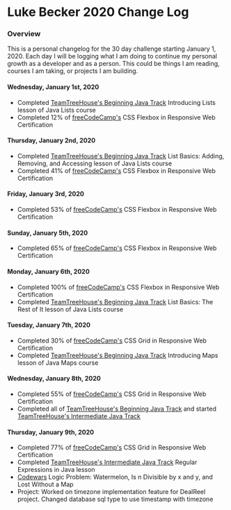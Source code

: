 # Luke Becker 2020 Change Log

### Overview
This is a personal changelog for the 30 day challenge starting January 1, 2020. Each day I will be logging what I am doing to continue my personal growth as a developer and as a person. This could be things I am reading, courses I am taking, or projects I am building. 

#### Wednesday, January 1st, 2020
- Completed [TeamTreeHouse's Beginning Java Track](https://teamtreehouse.com/tracks/beginning-java) Introducing Lists lesson of Java Lists course
- Completed 12% of [freeCodeCamp's](https://www.freecodecamp.org/) CSS Flexbox in Responsive Web Certification

#### Thursday, January 2nd, 2020
- Completed [TeamTreeHouse's Beginning Java Track](https://teamtreehouse.com/tracks/beginning-java) List Basics: Adding, Removing, and Accessing lesson of Java Lists course
- Completed 41% of [freeCodeCamp's](https://www.freecodecamp.org/) CSS Flexbox in Responsive Web Certification

#### Friday, January 3rd, 2020
- Completed 53% of [freeCodeCamp's](https://www.freecodecamp.org/) CSS Flexbox in Responsive Web Certification

#### Sunday, January 5th, 2020
- Completed 65% of [freeCodeCamp's](https://www.freecodecamp.org/) CSS Flexbox in Responsive Web Certification

#### Monday, January 6th, 2020
- Completed 100% of [freeCodeCamp's](https://www.freecodecamp.org/) CSS Flexbox in Responsive Web Certification
- Completed [TeamTreeHouse's Beginning Java Track](https://teamtreehouse.com/tracks/beginning-java) List Basics: The Rest of It lesson of Java Lists course

#### Tuesday, January 7th, 2020
- Completed 30% of [freeCodeCamp's](https://www.freecodecamp.org/) CSS Grid in Responsive Web Certification
- Completed [TeamTreeHouse's Beginning Java Track](https://teamtreehouse.com/tracks/beginning-java) Introducing Maps lesson of Java Maps course

#### Wednesday, January 8th, 2020
- Completed 55% of [freeCodeCamp's](https://www.freecodecamp.org/) CSS Grid in Responsive Web Certification
- Completed all of [TeamTreeHouse's Beginning Java Track](https://teamtreehouse.com/tracks/beginning-java) and started [TeamTreeHouse's Intermediate Java Track](https://teamtreehouse.com/tracks/intermediate-java)

#### Thursday, January 9th, 2020
- Completed 77% of [freeCodeCamp's](https://www.freecodecamp.org/) CSS Grid in Responsive Web Certification
- Completed [TeamTreeHouse's Intermediate Java Track](https://teamtreehouse.com/tracks/intermediate-java) Regular Expressions in Java lesson
- [Codewars](https://www.codewars.com/dashboard) Logic Problem: Watermelon, Is n Divisible by x and y, and Lost Without a Map
- Project: Worked on timezone implementation feature for DealReel project. Changed database sql type to use timestamp with timezone